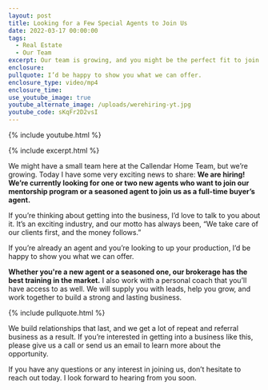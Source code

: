 ```yaml
---
layout: post
title: Looking for a Few Special Agents to Join Us
date: 2022-03-17 00:00:00
tags:
  - Real Estate
  - Our Team
excerpt: Our team is growing, and you might be the perfect fit to join us.
enclosure:
pullquote: I’d be happy to show you what we can offer.
enclosure_type: video/mp4
enclosure_time:
use_youtube_image: true
youtube_alternate_image: /uploads/werehiring-yt.jpg
youtube_code: sKqFr2D2vsI
---
```

{% include youtube.html %}

{% include excerpt.html %}

We might have a small team here at the Callendar Home Team, but we’re growing. Today I have some very exciting news to share: **We are hiring\!** **We’re currently looking for one or two new agents who want to join our mentorship program or a seasoned agent to join us as a full-time buyer’s agent.**

If you’re thinking about getting into the business, I’d love to talk to you about it. It’s an exciting industry, and our motto has always been, “We take care of our clients first, and the money follows.”&nbsp;

If you’re already an agent and you’re looking to up your production, I’d be happy to show you what we can offer.&nbsp;

**Whether you're a new agent or a seasoned one, our brokerage has the best training in the market.** I also work with a personal coach that you’ll have access to as well. We will supply you with leads, help you grow, and work together to build a strong and lasting business.

{% include pullquote.html %}

We build relationships that last, and we get a lot of repeat and referral business as a result. If you’re interested in getting into a business like this, please give us a call or send us an email to learn more about the opportunity.

If you have any questions or any interest in joining us, don’t hesitate to reach out today. I look forward to hearing from you soon.
